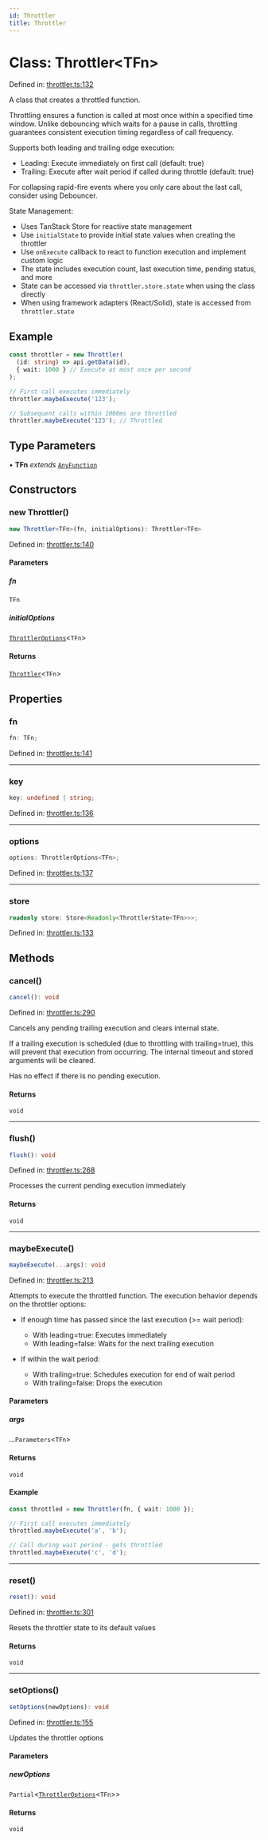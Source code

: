 ```yaml
---
id: Throttler
title: Throttler
---
```


<!-- DO NOT EDIT: this page is autogenerated from the type comments -->

# Class: Throttler\<TFn\>

Defined in: [throttler.ts:132](https://github.com/TanStack/pacer/blob/main/packages/pacer/src/throttler.ts#L132)

A class that creates a throttled function.

Throttling ensures a function is called at most once within a specified time window.
Unlike debouncing which waits for a pause in calls, throttling guarantees consistent
execution timing regardless of call frequency.

Supports both leading and trailing edge execution:
- Leading: Execute immediately on first call (default: true)
- Trailing: Execute after wait period if called during throttle (default: true)

For collapsing rapid-fire events where you only care about the last call, consider using Debouncer.

State Management:
- Uses TanStack Store for reactive state management
- Use `initialState` to provide initial state values when creating the throttler
- Use `onExecute` callback to react to function execution and implement custom logic
- The state includes execution count, last execution time, pending status, and more
- State can be accessed via `throttler.store.state` when using the class directly
- When using framework adapters (React/Solid), state is accessed from `throttler.state`

## Example

```ts
const throttler = new Throttler(
  (id: string) => api.getData(id),
  { wait: 1000 } // Execute at most once per second
);

// First call executes immediately
throttler.maybeExecute('123');

// Subsequent calls within 1000ms are throttled
throttler.maybeExecute('123'); // Throttled
```

## Type Parameters

• **TFn** *extends* [`AnyFunction`](../../type-aliases/anyfunction.md)

## Constructors

### new Throttler()

```ts
new Throttler<TFn>(fn, initialOptions): Throttler<TFn>
```

Defined in: [throttler.ts:140](https://github.com/TanStack/pacer/blob/main/packages/pacer/src/throttler.ts#L140)

#### Parameters

##### fn

`TFn`

##### initialOptions

[`ThrottlerOptions`](../../interfaces/throttleroptions.md)\<`TFn`\>

#### Returns

[`Throttler`](../throttler.md)\<`TFn`\>

## Properties

### fn

```ts
fn: TFn;
```

Defined in: [throttler.ts:141](https://github.com/TanStack/pacer/blob/main/packages/pacer/src/throttler.ts#L141)

***

### key

```ts
key: undefined | string;
```

Defined in: [throttler.ts:136](https://github.com/TanStack/pacer/blob/main/packages/pacer/src/throttler.ts#L136)

***

### options

```ts
options: ThrottlerOptions<TFn>;
```

Defined in: [throttler.ts:137](https://github.com/TanStack/pacer/blob/main/packages/pacer/src/throttler.ts#L137)

***

### store

```ts
readonly store: Store<Readonly<ThrottlerState<TFn>>>;
```

Defined in: [throttler.ts:133](https://github.com/TanStack/pacer/blob/main/packages/pacer/src/throttler.ts#L133)

## Methods

### cancel()

```ts
cancel(): void
```

Defined in: [throttler.ts:290](https://github.com/TanStack/pacer/blob/main/packages/pacer/src/throttler.ts#L290)

Cancels any pending trailing execution and clears internal state.

If a trailing execution is scheduled (due to throttling with trailing=true),
this will prevent that execution from occurring. The internal timeout and
stored arguments will be cleared.

Has no effect if there is no pending execution.

#### Returns

`void`

***

### flush()

```ts
flush(): void
```

Defined in: [throttler.ts:268](https://github.com/TanStack/pacer/blob/main/packages/pacer/src/throttler.ts#L268)

Processes the current pending execution immediately

#### Returns

`void`

***

### maybeExecute()

```ts
maybeExecute(...args): void
```

Defined in: [throttler.ts:213](https://github.com/TanStack/pacer/blob/main/packages/pacer/src/throttler.ts#L213)

Attempts to execute the throttled function. The execution behavior depends on the throttler options:

- If enough time has passed since the last execution (>= wait period):
  - With leading=true: Executes immediately
  - With leading=false: Waits for the next trailing execution

- If within the wait period:
  - With trailing=true: Schedules execution for end of wait period
  - With trailing=false: Drops the execution

#### Parameters

##### args

...`Parameters`\<`TFn`\>

#### Returns

`void`

#### Example

```ts
const throttled = new Throttler(fn, { wait: 1000 });

// First call executes immediately
throttled.maybeExecute('a', 'b');

// Call during wait period - gets throttled
throttled.maybeExecute('c', 'd');
```

***

### reset()

```ts
reset(): void
```

Defined in: [throttler.ts:301](https://github.com/TanStack/pacer/blob/main/packages/pacer/src/throttler.ts#L301)

Resets the throttler state to its default values

#### Returns

`void`

***

### setOptions()

```ts
setOptions(newOptions): void
```

Defined in: [throttler.ts:155](https://github.com/TanStack/pacer/blob/main/packages/pacer/src/throttler.ts#L155)

Updates the throttler options

#### Parameters

##### newOptions

`Partial`\<[`ThrottlerOptions`](../../interfaces/throttleroptions.md)\<`TFn`\>\>

#### Returns

`void`
